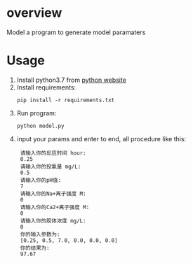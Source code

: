 # overview
Model a program to generate model paramaters

# Usage
1. Install python3.7 from [python website](https://www.python.org/downloads/)
2. Install requirements:
    ```
    pip install -r requirements.txt
    ```
3. Run program:
    ```
    python model.py
    ```
4. input your params and enter to end, all procedure like this:
   ```
    请输入你的反应时间 hour: 
    0.25
    请输入你的投氯量 mg/L: 
    0.5
    请输入你的pH值: 
    7
    请输入你的Na+离子强度 M: 
    0
    请输入你的Ca2+离子强度 M: 
    0
    请输入你的胶体浓度 mg/L: 
    0
    你的输入参数为: 
    [0.25, 0.5, 7.0, 0.0, 0.0, 0.0]
    你的结果为:
    97.67
   ```